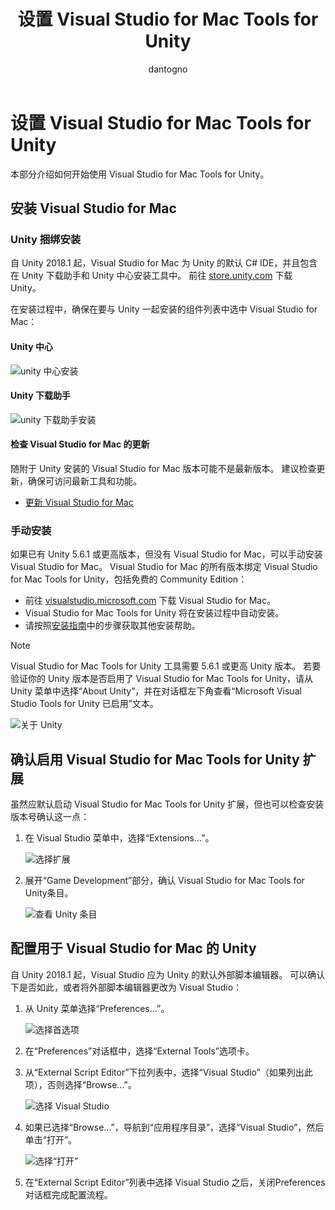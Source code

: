 ﻿---
title: 设置 Visual Studio for Mac Tools for Unity
description: 设置和安装用于 Visual Studio for Mac 的 Unity 工具
author: dantogno
ms.author: v-davian
ms.date: 05/25/2018
ms.assetid: 83FDD7A3-5D16-4B4B-9080-078E3FB5C623
ms.openlocfilehash: 3409bca77605bd55d0de15b38eb4812743af813e
ms.sourcegitcommit: 240c8b34e80952d00e90c52dcb1a077b9aff47f6
ms.translationtype: HT
ms.contentlocale: zh-CN
ms.lasthandoff: 10/23/2018
ms.locfileid: "49836341"
---
# <a name="setup-visual-studio-for-mac-tools-for-unity"></a>设置 Visual Studio for Mac Tools for Unity

本部分介绍如何开始使用 Visual Studio for Mac Tools for Unity。

## <a name="install-visual-studio-for-mac"></a>安装 Visual Studio for Mac

### <a name="unity-bundled-installation"></a>Unity 捆绑安装

自 Unity 2018.1 起，Visual Studio for Mac 为 Unity 的默认 C# IDE，并且包含在 Unity 下载助手和 Unity 中心安装工具中。 前往 [store.unity.com](https://store.unity.com/) 下载 Unity。

在安装过程中，确保在要与 Unity 一起安装的组件列表中选中 Visual Studio for Mac：

#### <a name="unity-hub"></a>Unity 中心

![unity 中心安装](media/setup-vsmac-tools-unity-image7.png)

#### <a name="unity-download-assistant"></a>Unity 下载助手

![unity 下载助手安装](media/setup-vsmac-tools-unity-image8.png)

#### <a name="check-for-updates-to-visual-studio-for-mac"></a>检查 Visual Studio for Mac 的更新

随附于 Unity 安装的 Visual Studio for Mac 版本可能不是最新版本。 建议检查更新，确保可访问最新工具和功能。

* [更新 Visual Studio for Mac](update.md)

### <a name="manual-installation"></a>手动安装

如果已有 Unity 5.6.1 或更高版本，但没有 Visual Studio for Mac，可以手动安装 Visual Studio for Mac。 Visual Studio for Mac 的所有版本绑定 Visual Studio for Mac Tools for Unity，包括免费的 Community Edition：

* 前往 [visualstudio.microsoft.com](https://visualstudio.microsoft.com/) 下载 Visual Studio for Mac。
* Visual Studio for Mac Tools for Unity 将在安装过程中自动安装。
* 请按照[安装指南](installation.md)中的步骤获取其他安装帮助。

> [!NOTE]
> Visual Studio for Mac Tools for Unity 工具需要 5.6.1 或更高 Unity 版本。 若要验证你的 Unity 版本是否启用了 Visual Studio for Mac Tools for Unity，请从 Unity 菜单中选择“About Unity”，并在对话框左下角查看“Microsoft Visual Studio Tools for Unity 已启用”文本。
>
> ![关于 Unity](media/setup-vsmac-tools-unity-image3.png)

## <a name="confirm-that-the-visual-studio-for-mac-tools-for-unity-extension-is-enabled"></a>确认启用 Visual Studio for Mac Tools for Unity 扩展

虽然应默认启动 Visual Studio for Mac Tools for Unity 扩展，但也可以检查安装版本号确认这一点：

1. 在 Visual Studio 菜单中，选择“Extensions...”。

   ![选择扩展](media/setup-vsmac-tools-unity-image1.png)

2. 展开“Game Development”部分，确认 Visual Studio for Mac Tools for Unity条目。

   ![查看 Unity 条目](media/setup-vsmac-tools-unity-image2.png)

## <a name="configure-unity-for-use-with-visual-studio-for-mac"></a>配置用于 Visual Studio for Mac 的 Unity

自 Unity 2018.1 起，Visual Studio 应为 Unity 的默认外部脚本编辑器。 可以确认下是否如此，或者将外部脚本编辑器更改为 Visual Studio：

1. 从 Unity 菜单选择“Preferences...”。

   ![选择首选项](media/setup-vsmac-tools-unity-image4.png)

2. 在“Preferences”对话框中，选择“External Tools”选项卡。

3. 从“External Script Editor”下拉列表中，选择“Visual Studio”（如果列出此项），否则选择“Browse...”。

   ![选择 Visual Studio](media/setup-vsmac-tools-unity-image5.png)

4. 如果已选择“Browse...”，导航到“应用程序目录”，选择“Visual Studio”，然后单击“打开”。

   ![选择“打开”](media/setup-vsmac-tools-unity-image6.png)

5. 在“External Script Editor”列表中选择 Visual Studio 之后，关闭Preferences对话框完成配置流程。
